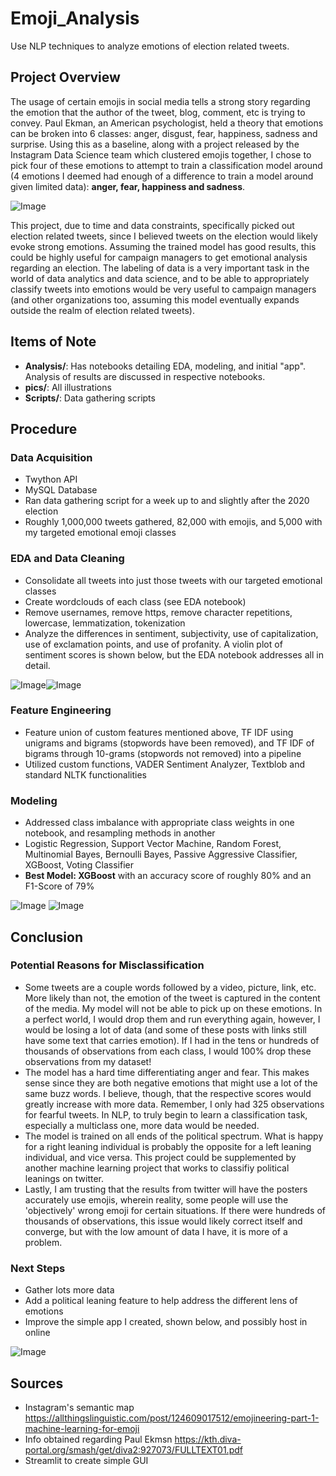 # Emoji_Analysis
Use NLP techniques to analyze emotions of election related tweets.

## Project Overview
The usage of certain emojis in social media tells a strong story regarding the emotion that the author of the tweet, blog, comment, etc is trying to convey. Paul Ekman, an American psychologist, held a theory that emotions can be broken into 6 classes: anger, disgust, fear, happiness, sadness and surprise. Using this as a baseline, along with a project released by the Instagram Data Science team which clustered emojis together, I chose to pick four of these emotions to attempt to train a classification model around (4 emotions I deemed had enough of a difference to train a model around given limited data): **anger, fear, happiness and sadness**.

![Image](pics/insta_2.png?raw=true) 

This project, due to time and data constraints, specifically picked out election related tweets, since I believed tweets on the election would likely evoke strong emotions. Assuming the trained model has good results, this could be highly useful for campaign managers to get emotional analysis regarding an election. The labeling of data is a very important task in the world of data analytics and data science, and to be able to appropriately classify tweets into emotions would be very useful to campaign managers (and other organizations too, assuming this model eventually expands outside the realm of election related tweets).

## Items of Note
 * **Analysis/**: Has notebooks detailing EDA, modeling, and initial "app". Analysis of results are discussed in respective notebooks.
 * **pics/**: All illustrations
 * **Scripts/**: Data gathering scripts

## Procedure

### Data Acquisition
 * Twython API
 * MySQL Database
 * Ran data gathering script for a week up to and slightly after the 2020 election
 * Roughly 1,000,000 tweets gathered, 82,000 with emojis, and 5,000 with my targeted emotional emoji classes
 
### EDA and Data Cleaning
 * Consolidate all tweets into just those tweets with our targeted emotional classes
 * Create wordclouds of each class (see EDA notebook)
 * Remove usernames, remove https, remove character repetitions, lowercase, lemmatization, tokenization
 * Analyze the differences in sentiment, subjectivity, use of capitalization, use of exclamation points, and use of profanity. A violin plot of sentiment scores is shown below, but the EDA notebook addresses all in detail.

![Image](pics/emoji_count_and_sentiment.png?raw=true)![Image](pics/Sentiments.png?raw=true)


### Feature Engineering
 * Feature union of custom features mentioned above, TF IDF using unigrams and bigrams (stopwords have been removed), and TF IDF of bigrams through 10-grams (stopwords not removed) into a pipeline
 * Utilized custom functions, VADER Sentiment Analyzer, Textblob and standard NLTK functionalities

### Modeling
 * Addressed class imbalance with appropriate class weights in one notebook, and resampling methods in another
 * Logistic Regression, Support Vector Machine, Random Forest, Multinomial Bayes, Bernoulli Bayes, Passive Aggressive Classifier, XGBoost, Voting Classifier
 * **Best Model: XGBoost** with an accuracy score of roughly 80% and an F1-Score of 79%

![Image](pics/class_imbalance.png?raw=true) ![Image](pics/model_performances.png?raw=true) 

## Conclusion

### Potential Reasons for Misclassification
 * Some tweets are a couple words followed by a video, picture, link, etc. More likely than not, the emotion of the tweet is captured in the content of the media. My model will not be able to pick up on these emotions. In a perfect world, I would drop them and run everything again, however, I would be losing a lot of data (and some of these posts with links still have some text that carries emotion). If I had in the tens or hundreds of thousands of observations from each class, I would 100% drop these observations from my dataset!
 * The model has a hard time differentiating anger and fear. This makes sense since they are both negative emotions that might use a lot of the same buzz words. I believe, though, that the respective scores would greatly increase with more data. Remember, I only had 325 observations for fearful tweets. In NLP, to truly begin to learn a classification task, especially a multiclass one, more data would be needed.
 * The model is trained on all ends of the political spectrum. What is happy for a right leaning individual is probably the opposite for a left leaning individual, and vice versa. This project could be supplemented by another machine learning project that works to classifiy political leanings on twitter.
 * Lastly, I am trusting that the results from twitter will have the posters accurately use emojis, wherein reality, some people will use the 'objectively' wrong emoji for certain situations. If there were hundreds of thousands of observations, this issue would likely correct itself and converge, but with the low amount of data I have, it is more of a problem.
 
### Next Steps
 * Gather lots more data
 * Add a political leaning feature to help address the different lens of emotions 
 * Improve the simple app I created, shown below, and possibly host in online
 
![Image](pics/app_cry.png?raw=true) 

## Sources
 * Instagram's semantic map https://allthingslinguistic.com/post/124609017512/emojineering-part-1-machine-learning-for-emoji
 * Info obtained regarding Paul Ekmsn https://kth.diva-portal.org/smash/get/diva2:927073/FULLTEXT01.pdf
 * Streamlit to create simple GUI




